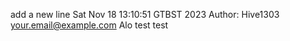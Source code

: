 add a new line
Sat Nov 18 13:10:51 GTBST 2023
Author: Hive1303 <your.email@example.com>
Alo
test test
